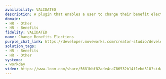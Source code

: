 ```yaml
---
availability: VALIDATED
description: A plugin that enables a user to change their benefit elections.
domain:
- HR - Other
- HR - Benefits
fidelity: VALIDATED
name: Change Benefits Elections
purple_chat_link: https://developer.moveworks.com/creator-studio/developer-tools/purple-chat/?conversation=%7B%22startTimestamp%22%3A%2211%3A43%2BAM%22%2C%22messages%22%3A%5B%7B%22role%22%3A%22user%22%2C%22parts%22%3A%5B%7B%22richText%22%3A%22My+health+insurance+needs+updating%3B+I+just+had+a+baby.%22%7D%5D%7D%2C%7B%22role%22%3A%22assistant%22%2C%22parts%22%3A%5B%7B%22reasoningSteps%22%3A%5B%7B%22status%22%3A%22success%22%2C%22richText%22%3A%22Identifies+need+to+update+health+insurance+due+to+a+life+event.%22%7D%5D%7D%2C%7B%22richText%22%3A%22%3Cp%3ELet%27s+update+your+health+insurance+for+the+life+event.%3Cbr%3E%3C%2Fp%3E%22%7D%2C%7B%22richText%22%3A%22%3Cb%3E%3Cp%3EHealth+Insurance+Update%3Cbr%3E%3C%2Fp%3E%3C%2Fb%3E%3Cbr%3E%3Cp%3E%3Cb%3EEvent+Type%3A%3C%2Fb%3E+Birth+of+Child%3Cbr%3E%3Cb%3EDate%3A%3C%2Fb%3E+Please+provide+the+birth+date.%3Cbr%3E%3C%2Fp%3E%22%7D%2C%7B%22buttons%22%3A%5B%7B%22style%22%3A%22filled%22%2C%22buttonText%22%3A%22Proceed+with+Update%22%7D%2C%7B%22style%22%3A%22outlined%22%2C%22buttonText%22%3A%22Edit+Details%22%7D%2C%7B%22style%22%3A%22outlined%22%2C%22buttonText%22%3A%22Cancel%22%7D%5D%7D%5D%7D%2C%7B%22role%22%3A%22user%22%2C%22parts%22%3A%5B%7B%22richText%22%3A%22Proceed+with+Update%22%7D%5D%7D%2C%7B%22role%22%3A%22assistant%22%2C%22parts%22%3A%5B%7B%22richText%22%3A%22%3Cp%3EWhat+is+the+date+of+birth+for+the+new+child%3F%3Cbr%3E%3C%2Fp%3E%22%7D%5D%7D%2C%7B%22role%22%3A%22user%22%2C%22parts%22%3A%5B%7B%22richText%22%3A%22April+15%2C+2023%22%7D%5D%7D%2C%7B%22role%22%3A%22assistant%22%2C%22parts%22%3A%5B%7B%22richText%22%3A%22%3Cp%3EConfirm+the+update+to+your+health+insurance%3A%3Cbr%3E%3C%2Fp%3E%22%7D%2C%7B%22richText%22%3A%22%3Cb%3E%3Cp%3EConfirmation%3Cbr%3E%3C%2Fp%3E%3C%2Fb%3E%3Cbr%3E%3Cp%3E%3Cb%3EEvent%3A%3C%2Fb%3E+Birth+of+Child%3Cbr%3E%3Cb%3EEffective+Date%3A%3C%2Fb%3E+April+15%2C+2023%3Cbr%3E%3C%2Fp%3E%22%7D%2C%7B%22buttons%22%3A%5B%7B%22style%22%3A%22filled%22%2C%22buttonText%22%3A%22Confirm+Update%22%7D%2C%7B%22style%22%3A%22outlined%22%2C%22buttonText%22%3A%22Edit+Details%22%7D%2C%7B%22style%22%3A%22outlined%22%2C%22buttonText%22%3A%22Cancel%22%7D%5D%7D%5D%7D%5D%7D
solution_tags:
- HR - Benefits
- HR - Other
systems:
- workday
video: https://www.loom.com/share/5681bbf82ade4ca786532b14f1ebd318?sid=aaf81be5-0dce-44d7-9615-c7e3f01a594c
---
```

